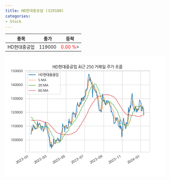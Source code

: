 ```yaml
---
title: HD현대중공업 (329180)
categories:
- Stock
---
```


|종목|종가|등락|
|----|----|----|
|HD현대중공업|119000|<span style="color: red">0.00 %</span>>|

<!-- more -->

![329180](/assets/images/stock/329180.png)